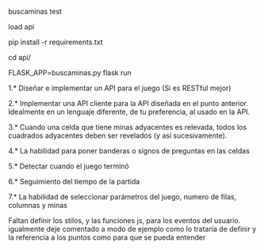 buscaminas test

load api

pip install -r requirements.txt

cd api/

FLASK_APP=buscaminas.py flask run








1.* Diseñar e implementar un API para el juego (Si es RESTful mejor)

2.* Implementar una API cliente para la API diseñada en el punto anterior. Idealmente en un lenguaje diferente, de tu preferencia, al usado en la API.

3.* Cuando una celda que tiene minas adyacentes es relevada, todos los cuadrados adyacentes deben ser revelados (y así sucesivamente).

4.* La habilidad para poner banderas o signos de preguntas en las celdas

5.* Detectar cuando el juego terminó

6.* Seguimiento del tiempo de la partida

7.* La habilidad de seleccionar parámetros del juego, numero de filas, columnas y minas


Faltan definir los stilos, y las funciones js, para los eventos del usuario. igualmente deje comentado a modo de ejemplo como lo trataría de definir y la referencia a los puntos como para que se pueda entender 

	